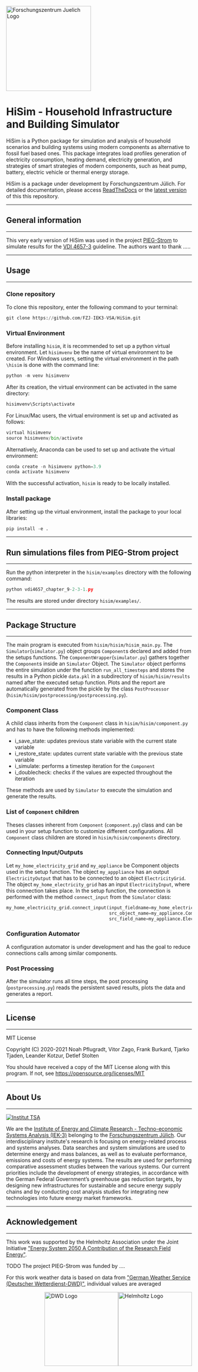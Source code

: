 
<a href="https://www.fz-juelich.de/iek/iek-3/EN/Home/home_node.html"><img src="https://www.fz-juelich.de/SharedDocs/Bilder/INM/INM-1/EN/FZj_Logo.jpg?__blob=normal" alt="Forschungszentrum Juelich Logo" width="230px"></a>

# HiSim - Household Infrastructure and Building Simulator
HiSim is a Python package for simulation and analysis of household scenarios and building systems using modern components as alternative to fossil fuel based ones. This package integrates load profiles generation of electricity consumption, heating demand, electricity generation, and strategies of smart strategies of modern components, such as heat pump, battery, electric vehicle or thermal energy storage. 

HiSim is a package under development by Forschungszentrum Jülich. For detailed documentation, please access [ReadTheDocs](https://household-infrastructure-simulator.readthedocs.io/en/latest/) or the [latest version](https://github.com/FZJ-IEK3-VSA/HiSim) of this this repository.

-----------------------
## General information
------------------------
This very early version of HiSim was used in the project [PIEG-Strom](https://zdin.de/digitales-niedersachsen/projektubersicht/pieg-strom) to simulate results for the [VDI 4657-3](https://www.vdi.de/richtlinien/details/vdi-4657-blatt-3-planung-und-integration-von-energiespeichern-in-gebaeudeenergiesystemen-elektrische-stromspeicher-ess) guideline. The authors want to thank .....

-----------------------
## Usage
-----------------------
### Clone repository
To clone this repository, enter the following command to your terminal:

```python
git clone https://github.com/FZJ-IEK3-VSA/HiSim.git
```

### Virtual Environment
Before installing `hisim`, it is recommended to set up a python virtual environment. Let `hisimvenv` be the name of virtual environment to be created. For Windows users, setting the virtual environment in the path `\hisim` is done with the command line:

```python
python -m venv hisimvenv
```

After its creation, the virtual environment can be activated in the same directory:
```python
hisimvenv\Scripts\activate
```
For Linux/Mac users, the virtual environment is set up and activated as follows:

```python
virtual hisimvenv
source hisimvenv/bin/activate
```
Alternatively, Anaconda can be used to set up and activate the virtual environment:
```python
conda create -n hisimvenv python=3.9
conda activate hisimvenv
```
With the successful activation, `hisim` is ready to be locally installed.

### Install package
After setting up the virtual environment, install the package to your local libraries:

```python
pip install -e .
```
-----------------------
## Run simulations files from PIEG-Strom project
-----------------------
Run the python interpreter in the `hisim/examples` directory with the following command:

```python
python vdi4657_chapter_9-2-3-1.py
```

The results are stored under directory `hisim/examples/`.

-----------------------
## Package Structure
-----------------------
The main program is executed from `hisim/hisim/hisim_main.py`. The `Simulator`(`simulator.py`) object groups `Component`s declared and added from the setups functions. The `ComponentWrapper`(`simulator.py`) gathers together the `Component`s inside an `Simulator` Object. The `Simulator` object performs the entire simulation under the function `run_all_timesteps` and stores the results in a Python pickle `data.pkl` in a subdirectory of `hisim/hisim/results` named after the executed setup function. Plots and the report are automatically generated from the pickle by the class `PostProcessor` (`hisim/hisim/postprocessing/postprocessing.py`).

### Component Class
A child class inherits from the `Component` class in `hisim/hisim/component.py` and has to have the following methods implemented:

* i_save_state: updates previous state variable with the current state variable
* i_restore_state: updates current state variable with the previous state variable
* i_simulate: performs a timestep iteration for the `Component`
* i_doublecheck: checks if the values are expected throughout the iteration

These methods are used by `Simulator` to execute the simulation and generate the results.

### List of `Component` children
Theses classes inherent from `Component` (`component.py`) class and can be used in your setup function to customize different configurations. All `Component` class children are stored in `hisim/hisim/components` directory. 

### Connecting Input/Outputs
Let `my_home_electricity_grid` and `my_appliance` be Component objects used in the setup function. The object `my_apppliance` has an output `ElectricityOutput` that has to be connected to an object `ElectricityGrid`. The object `my_home_electricity_grid` has an input `ElectricityInput`, where this connection takes place. In the setup function, the connection is performed with the method `connect_input` from the `Simulator` class:

```python
my_home_electricity_grid.connect_input(input_fieldname=my_home_electricity_grid.ElectricityInput,
                                       src_object_name=my_appliance.ComponentName,
                                       src_field_name=my_appliance.ElectricityOutput)
```

### Configuration Automator
A configuration automator is under development and has the goal to reduce connections calls among similar components.

### Post Processing
After the simulator runs all time steps, the post processing (`postprocessing.py`) reads the persistent saved results, plots the data and
generates a report.

-----------------------
## License
-----------------------
MIT License

Copyright (C) 2020-2021 Noah Pflugradt, Vitor Zago, Frank Burkard, Tjarko Tjaden, Leander Kotzur, Detlef Stolten

You should have received a copy of the MIT License along with this program.
If not, see https://opensource.org/licenses/MIT

-----------------------
## About Us
-----------------------
<a href="https://www.fz-juelich.de/iek/iek-3/DE/Home/home_node.html"><img src="https://www.fz-juelich.de/SharedDocs/Bilder/IEK/IEK-3/Abteilungen2015/VSA_DepartmentPicture_2019-02-04_459x244_2480x1317.jpg?__blob=normal" alt="Institut TSA"></a> 

We are the [Institute of Energy and Climate Research - Techno-economic Systems Analysis (IEK-3)](https://www.fz-juelich.de/iek/iek-3/DE/Home/home_node.html) belonging to the [Forschungszentrum Jülich](www.fz-juelich.de/). Our interdisciplinary institute's research is focusing on energy-related process and systems analyses. Data searches and system simulations are used to determine energy and mass balances, as well as to evaluate performance, emissions and costs of energy systems. The results are used for performing comparative assessment studies between the various systems. Our current priorities include the development of energy strategies, in accordance with the German Federal Government’s greenhouse gas reduction targets, by designing new infrastructures for sustainable and secure energy supply chains and by conducting cost analysis studies for integrating new technologies into future energy market frameworks.

-----------------------
## Acknowledgement
-----------------------

This work was supported by the Helmholtz Association under the Joint Initiative ["Energy System 2050   A Contribution of the Research Field Energy"](https://www.helmholtz.de/en/research/energy/energy_system_2050/).

TODO 
The project PIEG-Strom was funded by ....


For this work weather data is based on data from ["German Weather Service (Deutscher Wetterdienst-DWD)"](https://www.dwd.de/DE/Home/home_node.html/), individual values are averaged

<a href="https://www.helmholtz.de/en/"><img src="https://www.helmholtz.de/fileadmin/user_upload/05_aktuelles/Marke_Design/logos/HG_LOGO_S_ENG_RGB.jpg" alt="Helmholtz Logo" width="200px" style="float:right"></a>

<a href="https://www.dwd.de/"><img src="https://www.dwd.de/SharedDocs/bilder/DE/logos/dwd/dwd_logo_258x69.png?__blob=normal&v=1" alt="DWD Logo" width="200px" style="float:right"></a>

